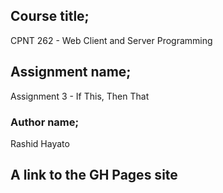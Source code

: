## Course title;
CPNT 262 - Web Client and Server Programming
## Assignment name;
Assignment 3 - If This, Then That
### Author name;
Rashid Hayato
## A link to the GH Pages site
